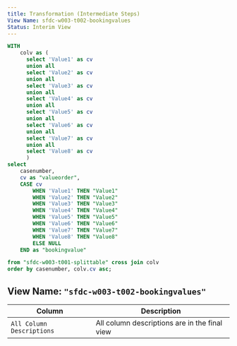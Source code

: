 ```yaml
---
title: Transformation (Intermediate Steps)
View Name: sfdc-w003-t002-bookingvalues
Status: Interim View
---
```

```sql
WITH 
    colv as (
      select 'Value1' as cv
      union all 
      select 'Value2' as cv
      union all 
      select 'Value3' as cv
      union all 
      select 'Value4' as cv
      union all 
      select 'Value5' as cv
      union all 
      select 'Value6' as cv
      union all 
      select 'Value7' as cv
      union all 
      select 'Value8' as cv
      )
select 
    casenumber,
    cv as "valueorder",
    CASE cv 
        WHEN 'Value1' THEN "Value1" 
        WHEN 'Value2' THEN "Value2"
        WHEN 'Value3' THEN "Value3"
        WHEN 'Value4' THEN "Value4"
        WHEN 'Value5' THEN "Value5"
        WHEN 'Value6' THEN "Value6"
        WHEN 'Value7' THEN "Value7"
        WHEN 'Value8' THEN "Value8"
        ELSE NULL
    END as "bookingvalue"

from "sfdc-w003-t001-splittable" cross join colv
order by casenumber, colv.cv asc;

```

## View Name: `"sfdc-w003-t002-bookingvalues"`

| Column | Description |
| --- | --- |
|`All Column Descriptions`| All column descriptions are in the final view  |


